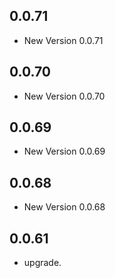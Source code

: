 ## 0.0.71

- New Version 0.0.71


## 0.0.70

- New Version 0.0.70


## 0.0.69

- New Version 0.0.69


## 0.0.68

- New Version 0.0.68


## 0.0.61

- upgrade.
